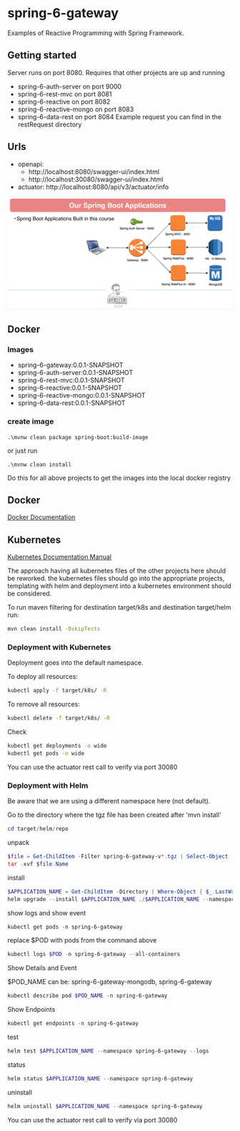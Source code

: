 # spring-6-gateway
Examples of Reactive Programming with Spring Framework.

## Getting started
Server runs on port 8080. Requires that other projects are up and running
* spring-6-auth-server on port 9000
* spring-6-rest-mvc on port 8081
* spring-6-reactive on port 8082
* spring-6-reactive-mongo on port 8083
* spring-6-data-rest on port 8084
Example request you can find in the restRequest directory

## Urls
* openapi: 
  * http://localhost:8080/swagger-ui/index.html
  * http://localhost:30080/swagger-ui/index.html
* actuator: http://localhost:8080/api/v3/actuator/info

![alt text](docs/guru.png "Overview")

## Docker

### Images
* spring-6-gateway:0.0.1-SNAPSHOT
* spring-6-auth-server:0.0.1-SNAPSHOT
* spring-6-rest-mvc:0.0.1-SNAPSHOT
* spring-6-reactive:0.0.1-SNAPSHOT
* spring-6-reactive-mongo:0.0.1-SNAPSHOT
* spring-6-data-rest:0.0.1-SNAPSHOT

### create image
```shell
.\mvnw clean package spring-boot:build-image
```
or just run
```shell
.\mvnw clean install
```

Do this for all above projects to get the images into the local docker registry


## Docker

[Docker Documentation](docker-manual/DockerCommands.md)

## Kubernetes

[Kubernetes Documentation Manual](k8s-manual/KubeCommands.md)

The approach having all kubernetes files of the other projects here should be reworked. the kubernetes files should go into the 
appropriate projects, templating with helm and deployment into a kubernetes environment should be considered.

To run maven filtering for destination target/k8s and destination target/helm run:
```bash
mvn clean install -DskipTests 
```

### Deployment with Kubernetes

Deployment goes into the default namespace.

To deploy all resources:
```bash
kubectl apply -f target/k8s/ -R
```

To remove all resources:
```bash
kubectl delete -f target/k8s/ -R
```

Check
```bash
kubectl get deployments -o wide
kubectl get pods -o wide
```

You can use the actuator rest call to verify via port 30080

### Deployment with Helm

Be aware that we are using a different namespace here (not default).

Go to the directory where the tgz file has been created after 'mvn install'
```powershell
cd target/helm/repo
```

unpack
```powershell
$file = Get-ChildItem -Filter spring-6-gateway-v*.tgz | Select-Object -First 1
tar -xvf $file.Name
```

install
```powershell
$APPLICATION_NAME = Get-ChildItem -Directory | Where-Object { $_.LastWriteTime -ge $file.LastWriteTime } | Select-Object -ExpandProperty Name
helm upgrade --install $APPLICATION_NAME ./$APPLICATION_NAME --namespace spring-6-gateway --create-namespace --wait --timeout 8m --debug --render-subchart-notes
```

show logs and show event
```powershell
kubectl get pods -n spring-6-gateway
```
replace $POD with pods from the command above
```powershell
kubectl logs $POD -n spring-6-gateway --all-containers
```

Show Details and Event

$POD_NAME can be: spring-6-gateway-mongodb, spring-6-gateway
```powershell
kubectl describe pod $POD_NAME -n spring-6-gateway
```

Show Endpoints
```powershell
kubectl get endpoints -n spring-6-gateway
```

test
```powershell
helm test $APPLICATION_NAME --namespace spring-6-gateway --logs
```

status
```powershell
helm status $APPLICATION_NAME --namespace spring-6-gateway
```

uninstall
```powershell
helm uninstall $APPLICATION_NAME --namespace spring-6-gateway
```

You can use the actuator rest call to verify via port 30080
